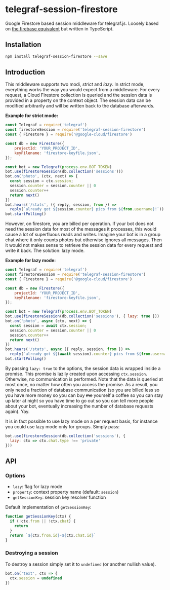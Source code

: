# telegraf-session-firestore

Google Firestore based session middleware for telegraf.js. Loosely based on [the firebase equivalent](https://github.com/telegraf/telegraf-session-firebase/) but written in TypeScript.

## Installation

```bash
npm install telegraf-session-firestore --save
```

## Introduction

This middleware supports two modi, *strict* and *lazy*.
In strict mode, everything works the way you would expect from a middleware.
For every request, a Cloud Firestore collection is queried and the session data is provided in a property on the context object.
The session data can be modified arbitrarily and will be written back to the database afterwards.

**Example for strict mode:**

```js
const Telegraf = require('telegraf')
const firestoreSession = require('telegraf-session-firestore')
const { Firestore } = require('@google-cloud/firestore')

const db = new Firestore({
    projectId: 'YOUR_PROJECT_ID',
    keyFilename: 'firestore-keyfile.json',
});

const bot = new Telegraf(process.env.BOT_TOKEN)
bot.use(firestoreSession(db.collection('sessions')))
bot.on('photo', (ctx, next) => {
  const session = ctx.session;
  session.counter = session.counter || 0
  session.counter++
  return next()
})
bot.hears('/stats', ({ reply, session, from }) =>
  reply(`already got ${session.counter} pics from ${from.username}!`))
bot.startPolling()
```

However, on firestore, you are billed per operation.
If your bot does not need the session data for most of the messages it processes, this would cause a lot of superfluous reads and writes.
Imagine your bot is in a group chat where it only counts photos but otherwise ignores all messages.
Then it would not makes sense to retrieve the session data for every request and write it back.
The solution: lazy mode.

**Example for lazy mode:**

```js
const Telegraf = require('telegraf')
const firestoreSession = require('telegraf-session-firestore')
const { Firestore } = require('@google-cloud/firestore')

const db = new Firestore({
    projectId: 'YOUR_PROJECT_ID',
    keyFilename: 'firestore-keyfile.json',
});

const bot = new Telegraf(process.env.BOT_TOKEN)
bot.use(firestoreSession(db.collection('sessions'), { lazy: true }))
bot.on('photo', async (ctx, next) => {
  const session = await ctx.session;
  session.counter = session.counter || 0
  session.counter++
  return next()
})
bot.hears('/stats', async ({ reply, session, from }) =>
  reply(`already got ${(await session).counter} pics from ${from.username}`))
bot.startPolling()
```

By passing `lazy: true` to the options, the session data is wrapped inside a promise.
This promise is lazily created upon accessing `ctx.session`.
Otherwise, no communication is performed.
Note that the data is queried at most once, no matter how often you access the promise.
As a result, you only need a fraction of database communication (so you are billed less so you have more money so you can buy ~~me~~ yourself a coffee so you can stay up later at night so you have time to go out so you can tell more people about your bot, eventually increasing the number of database requests again).
Yay.

It is in fact possible to use lazy mode on a per request basis, for instance you could use lazy mode only for groups.
Simply pass:

```js
bot.use(firestoreSession(db.collection('sessions'), {
  lazy: ctx => ctx.chat.type !== 'private'
}))
```

## API

### Options

* `lazy`: flag for lazy mode
* `property`: context property name (default: `session`)
* `getSessionKey`: session key resolver function

Default implementation of `getSessionKey`:

```js
function getSessionKey(ctx) {
  if (!ctx.from || !ctx.chat) {
    return
  }
  return `${ctx.from.id}-${ctx.chat.id}`
}
```

### Destroying a session

To destroy a session simply set it to `undefined` (or another nullish value).

```js
bot.on('text', ctx => {
  ctx.session = undefined
})
```
